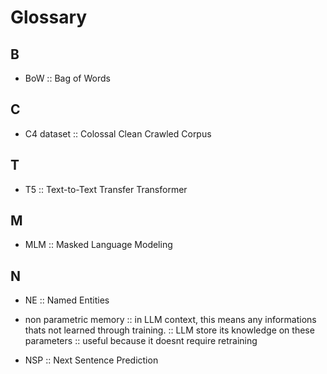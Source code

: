 # Glossary

## B
- BoW :: Bag of Words
## C
- C4 dataset
    :: Colossal Clean Crawled Corpus

## T
- T5 :: Text-to-Text Transfer Transformer

## M
- MLM :: Masked Language Modeling

## N
- NE :: Named Entities
- non parametric memory
  :: in LLM context, this means any informations thats not learned through training.
  :: LLM store its knowledge on these parameters
  :: useful because it doesnt require retraining

- NSP :: Next Sentence Prediction
  
  
